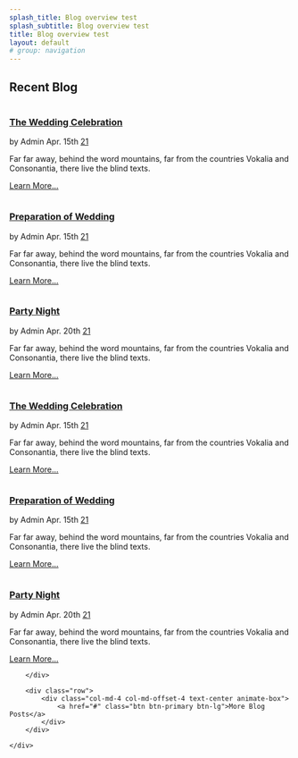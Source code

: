 ```yaml
---
splash_title: Blog overview test
splash_subtitle: Blog overview test
title: Blog overview test
layout: default
# group: navigation
---
```

<div id="fh5co-blog-section" class="fh5co-section-gray">
	<div class="container">
		<div class="row">
			<div class="col-md-8 col-md-offset-2 text-center heading-section">
				<h2>Recent Blog</h2>
			</div>
		</div>
	</div>
	<div class="container">
		<div class="row row-bottom-padded-md">
			<div class="col-lg-4 col-md-4 col-sm-6">
				<div class="fh5co-blog animate-box">
					<a href="#"><img class="img-responsive" src="images/cover_bg_1.jpg" alt=""></a>
					<div class="blog-text">
						<div class="prod-title">
							<h3><a href="#">The Wedding Celebration</a></h3>
							<span class="by">by Admin</span>
							<span class="posted_date">Apr. 15th</span>
							<span class="comment"><a href="">21<i class="icon-bubble2"></i></a></span>
							<p>Far far away, behind the word mountains, far from the countries Vokalia and Consonantia,
								there live the blind texts.</p>
							<p><a href="#">Learn More...</a></p>
						</div>
					</div>
				</div>
			</div>
			<div class="col-lg-4 col-md-4 col-sm-6">
				<div class="fh5co-blog animate-box">
					<a href="#"><img class="img-responsive" src="images/cover_bg_2.jpg" alt=""></a>
					<div class="blog-text">
						<div class="prod-title">
							<h3><a href="#">Preparation of Wedding</a></h3>
							<span class="by">by Admin</span>
							<span class="posted_date">Apr. 15th</span>
							<span class="comment"><a href="">21<i class="icon-bubble2"></i></a></span>
							<p>Far far away, behind the word mountains, far from the countries Vokalia and Consonantia,
								there live the blind texts.</p>
							<p><a href="#">Learn More...</a></p>
						</div>
					</div>
				</div>
			</div>
			<div class="clearfix visible-sm-block"></div>
			<div class="col-lg-4 col-md-4 col-sm-6">
				<div class="fh5co-blog animate-box">
					<a href="#"><img class="img-responsive" src="images/cover_bg_3.jpg" alt=""></a>
					<div class="blog-text">
						<div class="prod-title">
							<h3><a href="#">Party Night</a></h3>
							<span class="by">by Admin</span>
							<span class="posted_date">Apr. 20th</span>
							<span class="comment"><a href="">21<i class="icon-bubble2"></i></a></span>
							<p>Far far away, behind the word mountains, far from the countries Vokalia and Consonantia,
								there live the blind texts.</p>
							<p><a href="#">Learn More...</a></p>
						</div>
					</div>
				</div>
			</div>
			<div class="clearfix visible-lg-block visible-md-block"></div>
			<div class="col-lg-4 col-md-4 col-sm-6">
				<div class="fh5co-blog animate-box">
					<a href="#"><img class="img-responsive" src="images/cover_bg_1.jpg" alt=""></a>
					<div class="blog-text">
						<div class="prod-title">
							<h3><a href="#">The Wedding Celebration</a></h3>
							<span class="by">by Admin</span>
							<span class="posted_date">Apr. 15th</span>
							<span class="comment"><a href="">21<i class="icon-bubble2"></i></a></span>
							<p>Far far away, behind the word mountains, far from the countries Vokalia and Consonantia,
								there live the blind texts.</p>
							<p><a href="#">Learn More...</a></p>
						</div>
					</div>
				</div>
			</div>
			<div class="clearfix visible-sm-block"></div>
			<div class="col-lg-4 col-md-4 col-sm-6">
				<div class="fh5co-blog animate-box">
					<a href="#"><img class="img-responsive" src="images/cover_bg_2.jpg" alt=""></a>
					<div class="blog-text">
						<div class="prod-title">
							<h3><a href="#">Preparation of Wedding</a></h3>
							<span class="by">by Admin</span>
							<span class="posted_date">Apr. 15th</span>
							<span class="comment"><a href="">21<i class="icon-bubble2"></i></a></span>
							<p>Far far away, behind the word mountains, far from the countries Vokalia and Consonantia,
								there live the blind texts.</p>
							<p><a href="#">Learn More...</a></p>
						</div>
					</div>
				</div>
			</div>
			<div class="col-lg-4 col-md-4 col-sm-6">
				<div class="fh5co-blog animate-box">
					<a href="#"><img class="img-responsive" src="images/cover_bg_3.jpg" alt=""></a>
					<div class="blog-text">
						<div class="prod-title">
							<h3><a href="#">Party Night</a></h3>
							<span class="by">by Admin</span>
							<span class="posted_date">Apr. 20th</span>
							<span class="comment"><a href="">21<i class="icon-bubble2"></i></a></span>
							<p>Far far away, behind the word mountains, far from the countries Vokalia and Consonantia,
								there live the blind texts.</p>
							<p><a href="#">Learn More...</a></p>
						</div>
					</div>
				</div>
			</div>


		</div>

		<div class="row">
			<div class="col-md-4 col-md-offset-4 text-center animate-box">
				<a href="#" class="btn btn-primary btn-lg">More Blog Posts</a>
			</div>
		</div>

	</div>
</div>